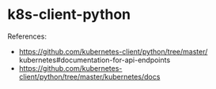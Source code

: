 # k8s-client-python
References:
  - https://github.com/kubernetes-client/python/tree/master/     kubernetes#documentation-for-api-endpoints
  - https://github.com/kubernetes-client/python/tree/master/kubernetes/docs
